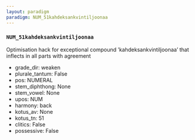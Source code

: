 ```yaml
---
layout: paradigm
paradigm: NUM_51kahdeksankvintiljoonaa
---
```

### ` NUM_51kahdeksankvintiljoonaa `

Optimisation hack for exceptional compound ’kahdeksankvintiljoonaa’ that inflects in all parts with agreement
* grade_dir: weaken
* plurale_tantum: False
* pos: NUMERAL
* stem_diphthong: None
* stem_vowel: None
* upos: NUM
* harmony: back
* kotus_av: None
* kotus_tn: 51
* clitics: False
* possessive: False
